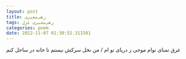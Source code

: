 ```yaml
---
layout: post
title: رهی‌معیری
tags: رهی‌معیری غزل
categories: poem
date: 2022-11-07 01:30:52.311581
---
```


غرق تمنای توام موجی ز دریای تو ام / من نخل سرکش نیستم تا خانه در ساحل کنم